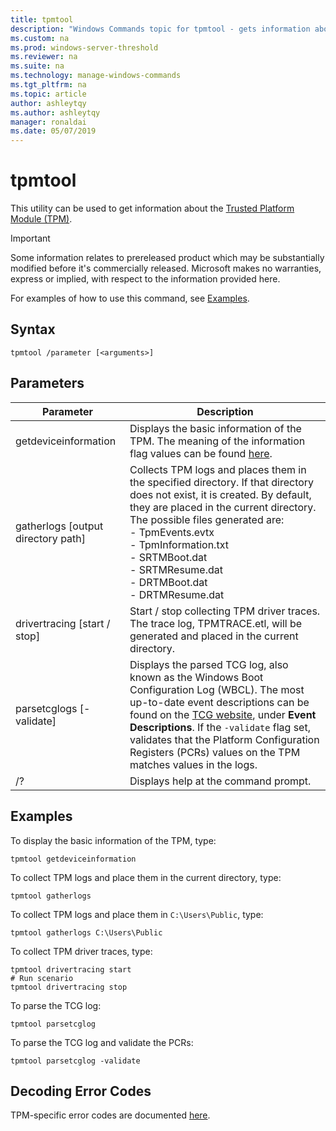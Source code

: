 ```yaml
---
title: tpmtool
description: "Windows Commands topic for tpmtool - gets information about the Trusted Platform Module."
ms.custom: na
ms.prod: windows-server-threshold
ms.reviewer: na
ms.suite: na
ms.technology: manage-windows-commands
ms.tgt_pltfrm: na
ms.topic: article
author: ashleytqy
ms.author: ashleytqy
manager: ronaldai
ms.date: 05/07/2019
---
```

# tpmtool

This utility can be used to get information about the [Trusted Platform Module (TPM)](https://docs.microsoft.com/windows/security/information-protection/tpm/trusted-platform-module-overview).

>[!IMPORTANT]
>Some information relates to prereleased product which may be substantially modified before it's commercially released. Microsoft makes no warranties, express or implied, with respect to the information provided here.

For examples of how to use this command, see [Examples](#tpmtool_examples).

## Syntax

```
tpmtool /parameter [<arguments>]
```
## Parameters

|Parameter|Description|
|---------|-----------|
|getdeviceinformation|Displays the basic information of the TPM. The meaning of the information flag values can be found [here](https://docs.microsoft.com/windows/desktop/SecProv/win32-tpm-isreadyinformation#parameters).|
|gatherlogs [output directory path]|Collects TPM logs and places them in the specified directory. If that directory does not exist, it is created. By default, they are placed in the current directory. The possible files generated are: </br>- TpmEvents.evtx</br>- TpmInformation.txt</br>- SRTMBoot.dat</br>- SRTMResume.dat</br>- DRTMBoot.dat</br>- DRTMResume.dat</br>
|drivertracing [start / stop]|Start / stop collecting TPM driver traces. The trace log, TPMTRACE.etl, will be generated and placed in the current directory.|
|parsetcglogs [-validate]|Displays the parsed TCG log, also known as the Windows Boot Configuration Log (WBCL). The most up-to-date event descriptions can be found on the [TCG website](https://trustedcomputinggroup.org/resource/pc-client-specific-platform-firmware-profile-specification/), under **Event Descriptions**. If the `-validate` flag set, validates that the Platform Configuration Registers (PCRs) values on the TPM matches values in the logs.|
|/?|Displays help at the command prompt.|

## <a name="tpmtool_examples"></a>Examples

To display the basic information of the TPM, type:
```
tpmtool getdeviceinformation
```
To collect TPM logs and place them in the current directory, type:
```
tpmtool gatherlogs
```
To collect TPM logs and place them in `C:\Users\Public`, type:
```
tpmtool gatherlogs C:\Users\Public
```
To collect TPM driver traces, type:
```
tpmtool drivertracing start
# Run scenario
tpmtool drivertracing stop
```
To parse the TCG log:
```
tpmtool parsetcglog
```
To parse the TCG log and validate the PCRs:
```
tpmtool parsetcglog -validate
```

## Decoding Error Codes

TPM-specific error codes are documented [here](https://docs.microsoft.com/windows/desktop/com/com-error-codes-6).
